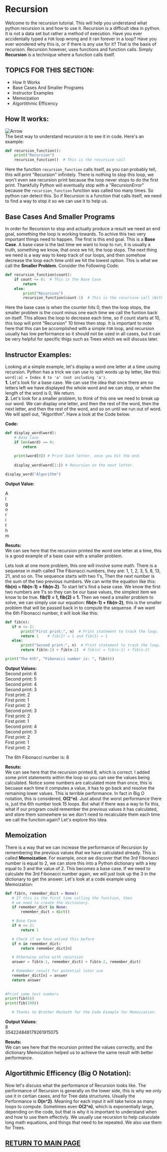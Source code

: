 # Recursion

Welcome to the recursion tutorial. This will help you understand what python recursion is and how to use it. 
Recursion is a difficult idea in python. It is not a data set but rather a method of execution. Have you ever accidentally typed a `FOR` loop wrong and it ran forever in a loop? Have you ever wondered why this is, or if there is any use for it? That is the basis of recurison. Recursion however, uses functions and function calls. Simply **Recursion** is a technique where a function calls itself.

## TOPICS FOR THIS SECTION:  
* How It Works
* Base Cases And Smaller Programs
* Instructor Examples
* Memoization
* Algortithmic Efficency

## **How It works:**  
![Arrow](Arrow.png)   
The best way to understand recursion is to see it in code. Here's an example:  
```python
def recursion_function():
	print("Recursion")
	recursion_function()  # This is the recursive call
```
Here the function `recursion_function` calls itself, as you can probably tell, this will print "Recursion" infinitely. There is nothing to stop this loop, we won't even see recursion print because the loop never stops to do the first print. Thankfully Python will eventually stop with a "RecursionError" because the `recursion_function` function was called too many times. So python can detect this. So if Recursion is a function that calls itself, we need to find a way to stop it so we can use it to help us. 

## **Base Cases And Smaller Programs**  
In order for Recursion to stop and actually produce a result we need an end goal, something the loop is working towards. To achive this two very important things need to happen. The first is this end goal. This is a **Base Case**. A base case is the last time we want to loop to run, it is usually a truth, something we know, that once we hit, the loop stops. The next thing we need is a way way to keep track of our loops, and then somehow decrease the loop each time until we hit the lowest option. This is what we call the **Smaller Problem**. Consider the Following Code:  
```python
def recursion_function(count):
	if count <= 0:  # This is the Base Case
		return
	else:
		print("Recursion")
	    recursion_function(count-1)  # This is the recursive call (With a smaller problem)
```
Here the base case is when the counter hits 0, then the loop stops, the smaller problem is the count minus one each time we call the funtion back on itself. This allows the loop to decrease each time, so if count starts at 10, this loop will print "Recursion" 10 times then stop. It is important to note here that this can be accomplished with a simple `FOR` loop, and recursion usually has low performance so it should not be used in all cases, but it can be very helpful for specific thigs such as Trees which we will discuss later. 

## **Instructor Examples:** 
Looking at a simple example, let's display a word one letter at a time usuing recursion. Python has a trick we can use to split words up by letter, like this: `word[:a] = Index 0 to 'a' (not including 'a')`.  
 **1.** Let's look for a base case. We can use the idea that once there are no letters left we have displayed the whole word and we can stop, or when the length of the word is 0, We return.  
  **2.** Let's look for a smaller problem, to think of this one we need to break up our word. We can display one letter, and then the rest of the word, then the next letter, and then the rest of the word, and so on until we run out of word. We will spell out, "Algorithm". Have a look at the Code below.  

**Code:**
```python
def display_word(word):
    # Base Case
    if len(word) == 0:
        return
    
    print(word[0]) # Print Each letter, once you hit the end. 
  
    display_word(word[1:]) # Recursion on the next letter. 

display_word("Algorithm")
``` 
**Output Value:**  

A  
l  
g  
o  
r  
i  
t  
h  
m  

**Resuts:**  
We can see here that the recursion printed the word one letter at a time, this is a good example of a base case with a smaller problem. 

Lets look at one more problem, this one will involve some math. There is a sequense in math called The Fibonacci numbers, they are: 1, 1, 2, 3, 5, 8, 13, 21, and so on. The sequence starts with two 1's, Then the next number is the sum of the two previous numbers. We can write the equation like this: **fib(n) = fib(n-1) + fib(n-2)**. To start let's find a base case. We know the first two numbers are 1's so they can be our base values, the simplest item we know to be true. **fib(1) = 1, fib(2) = 1.** Then we need a smaller problem to solve, we can simply use our equation: **fib(n-1) + fib(n-2)**, this is the smaller problem that will be passed back in to compute the sequense.   if we want the 6th Fibonacci number, it will look like this: 
 ```python
def fib(n):
	if n <= 2: 
        print("First print:", n)  # Print statement to track the loop. 
		return 1    # fib(2) = 1 and fib(1) = 1
	else:
        print("Second print:", n)  # Print statement to track the loop.
		return fib(n-1) + fib(n-2)  # fib(n) = fib(n-1) + fib(n-2)

print("The 6th", "Fibonacci number is: ", fib(6))       
``` 
**Output Values:**  
Second print: 6  
Second print: 5  
Second print: 4  
Second print: 3  
First print: 2  
First print: 1  
First print: 2  
Second print: 3  
First print: 2  
First print: 1  
Second print: 4  
Second print: 3  
First print: 2  
First print: 1  
First print: 2  

The 6th Fibonacci number is:  8

**Resuts:**  
We can see here that the recursion printed 8, which is correct. I added some print statements within the loop so you can see the values being calculated. Notice some numbers are calculated more than once, this is becuase each time it computes a value, it has to go back and resolve the remaining lower values. This is terrible performance. In fact in Big O notation, this is considered, **O(2^n)**. Just about the worst performance there is, just the 6th number took 15 loops. But what if there was a way to fix this, what if our program could remember the previous values it has calculated, and store them somewhere so we don't need to recalculate them each time we call the function again? Let's explore this Idea. 

## **Memoization** 
There is a way that we can increase the performance of Recursion by remembering the previous values that we have calculated already. This is called **Memoization**. For example, once we discover that the 3rd Fibonacci number is equal to 2, we can store this into a Python dictionary with a key equal to 3 and the value of 2. This becomes a base case. If we need to calculate the 3rd Fibonacci number again, we will just look up the 3 in the dictionary to get the answer. Let's look at a code example using Memoization: 
 ```python
def fib(n, remember_dict = None):
    # If this is the first time calling the function, then
    # we need to create the dictionary.
    if remember_dict is None:
        remember_dict = dict()

    # Base Case
    if n <= 2:
        return 1

    # Check if we have solved this before
    if n in remember_dict:
        return remember_dict[n]

    # Otherwise solve with recursion
    answer = fib(n-1, remember_dict) + fib(n-2, remember_dict)

    # Remember result for potential later use
    remember_dict[n] = answer
    return answer
    
    
#Print some test numbers
print(fib(6))
print(fib(100))  

    # Thanks to Brother Macbeth for the Code Example for Memoization.
``` 
**Output Values:**  
8   
354224848179261915075   

**Resuts:**  
We can see here that the recursion printed the values correctly, and the dictionary Memoization helped us to achieve the same result with better performance. 

## **Algortithmic Efficency (Big O Notation):** 
Now let's discuss what the performance of Recursion looks like. The performance of Recursion is generally on the lower side, this is why we only use it in certian cases, and for Tree data structures. Usually the Performance is **O(n^2)**. Meaning for each input it will take twice as many loops to compute. Sometimes even **O(2^n)**, which is exponentially large, depending on the code, but that is why it is important to understand when and how to use them effectivly. We usually use recursion to help caluculate long math equations, and things that need to be repeated. We also use them for Trees. 

## [RETURN TO MAIN PAGE](README.md)
